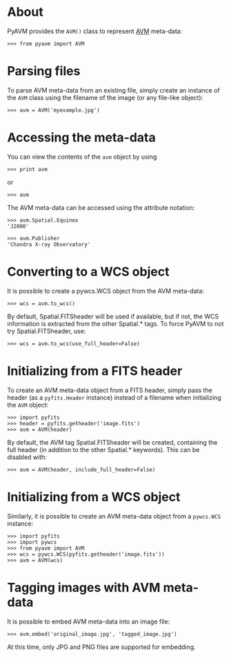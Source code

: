 About
=====

PyAVM provides the ``AVM()`` class to represent [AVM](http://www.virtualastronomy.org/avm_metadata.php) meta-data:

    >>> from pyavm import AVM

Parsing files
=============

To parse AVM meta-data from an existing file, simply create an instance of the ``AVM`` class using the filename of the image (or any file-like object):

    >>> avm = AVM('myexample.jpg')

Accessing the meta-data
=======================

You can view the contents of the ``avm`` object by using

    >>> print avm

or

    >>> avm

The AVM meta-data can be accessed using the attribute notation:

    >>> avm.Spatial.Equinox
    'J2000'

    >>> avm.Publisher
    'Chandra X-ray Observatory'

Converting to a WCS object
==========================

It is possible to create a pywcs.WCS object from the AVM meta-data:

    >>> wcs = avm.to_wcs()

By default, Spatial.FITSheader will be used if available, but if not, the WCS information is extracted from the other Spatial.* tags. To force PyAVM to not try Spatial.FITSheader, use:

    >>> wcs = avm.to_wcs(use_full_header=False)

Initializing from a FITS header
===============================

To create an AVM meta-data object from a FITS header, simply pass the header (as a ``pyfits.Header`` instance) instead of a filename when initializing the ``AVM`` object:

    >>> import pyfits
    >>> header = pyfits.getheader('image.fits')
    >>> avm = AVM(header)

By default, the AVM tag Spatial.FITSheader will be created, containing the full header (in addition to the other Spatial.* keywords). This can be disabled with:

    >>> avm = AVM(header, include_full_header=False)

Initializing from a WCS object
==============================

Similarly, it is possible to create an AVM meta-data object from a ``pywcs.WCS`` instance:

    >>> import pyfits
    >>> import pywcs
    >>> from pyavm import AVM
    >>> wcs = pywcs.WCS(pyfits.getheader('image.fits'))
    >>> avm = AVM(wcs)

Tagging images with AVM meta-data
=================================

It is possible to embed AVM meta-data into an image file:

    >>> avm.embed('original_image.jpg', 'tagged_image.jpg')

At this time, only JPG and PNG files are supported for embedding.